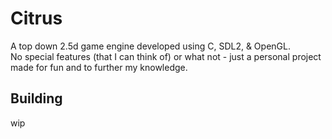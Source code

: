 # Citrus  

A top down 2.5d game engine developed using C, SDL2, &amp; OpenGL.  
No special features (that I can think of) or what not - just a personal project made for fun and to further my knowledge.

## Building
wip

